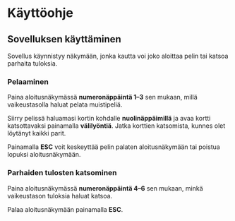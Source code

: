 # Käyttöohje

## Sovelluksen käyttäminen

Sovellus käynnistyy näkymään, jonka kautta voi joko aloittaa pelin tai katsoa parhaita tuloksia.

### Pelaaminen

Paina aloitusnäkymässä **numeronäppäintä 1–3** sen mukaan, millä vaikeustasolla haluat pelata muistipeliä.

Siirry pelissä haluamasi kortin kohdalle **nuolinäppäimillä** ja avaa kortti katsottavaksi painamalla **välilyöntiä**. Jatka korttien katsomista, kunnes olet löytänyt kaikki parit.

Painamalla **ESC** voit keskeyttää pelin palaten aloitusnäkymään tai poistua lopuksi aloitusnäkymään.

### Parhaiden tulosten katsominen

Paina aloitusnäkymässä **numeronäppäintä 4–6** sen mukaan, minkä vaikeustason tuloksia haluat katsoa.

Palaa aloitusnäkymään painamalla **ESC**.
